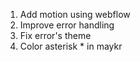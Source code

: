 1. Add motion using webflow
2. Improve error handling
3. Fix error's theme
4. Color asterisk \* in maykr
